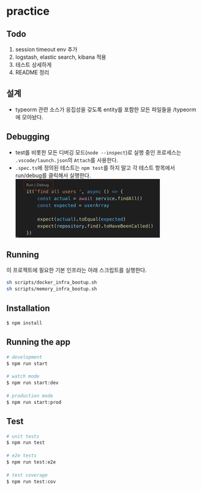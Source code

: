 # practice

## Todo

1. session timeout env 추가
1. logstash, elastic search, kibana 적용
1. 테스트 상세하게
1. README 정리

## 설계

-   typeorm 관련 소스가 응집성을 갖도록 entity를 포함한 모든 파일들을 /typeorm에 모아놨다.

## Debugging

-   test를 비롯한 모든 디버깅 모드(`node --inspect`)로 실행 중인 프로세스는 `.vscode/launch.json`의 `Attach`를 사용한다.
-   `.spec.ts`에 정의된 테스트는 `npm test`를 하지 말고 각 테스트 항목에서 run/debug를 클릭해서 실행한다.
    <img src="./docs/test-buttons.png" width="377" alt="" />

## Running

이 프로젝트에 필요한 기본 인프라는 아래 스크립트를 실행한다.

```bash
sh scripts/docker_infra_bootup.sh
sh scripts/memory_infra_bootup.sh
```

## Installation

```bash
$ npm install
```

## Running the app

```bash
# development
$ npm run start

# watch mode
$ npm run start:dev

# production mode
$ npm run start:prod
```

## Test

```bash
# unit tests
$ npm run test

# e2e tests
$ npm run test:e2e

# test coverage
$ npm run test:cov
```
